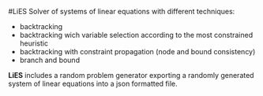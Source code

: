 #LiES
Solver of systems of linear equations with different techniques:

- backtracking
- backtracking wich variable selection according to the most constrained heuristic
- backtracking with constraint propagation (node and bound consistency)
- branch and bound

**LiES** includes a random problem generator exporting a randomly generated system of linear equations into a json formatted file.
